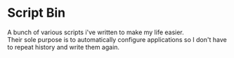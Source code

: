 # Script Bin
 A bunch of various scripts i've written to make my life easier.  
 Their sole purpose is to automatically configure applications so I don't have to repeat history and write them again.
